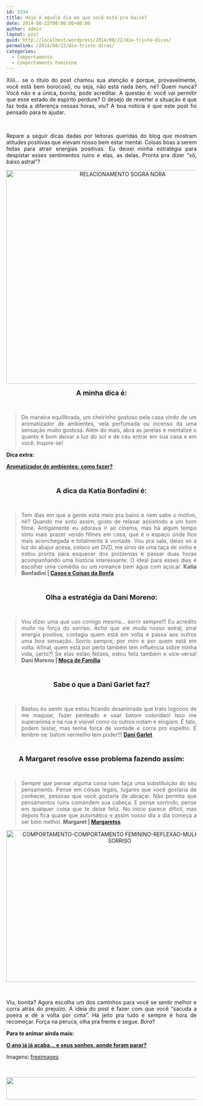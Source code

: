 ```yaml
---
id: 3334
title: Hoje é aquele dia em que você está pra baixo?
date: 2014-08-22T00:00:00+00:00
author: admin
layout: post
guid: http://localhost/wordpress/2014/08/22/dia-triste-dicas/
permalink: /2014/08/22/dia-triste-dicas/
categories:
  - Comportamento
  - Comportamento Feminino
---
```

<p style="text-align: justify;">
  Xiiii… se o título do post chamou sua atenção é porque, provavelmente, você está bem borocoxô, ou seja, não está nada bem, né? Quem nunca? Você não é a única, bonita, pode acreditar. A questão é: você vai permitir que esse estado de espírito perdure? O desejo de reverter a situação é que faz toda a diferença nessas horas, viu? A boa notícia é que este post foi pensado para te ajudar.
</p>

&nbsp;

<p align="justify">
  Repare a seguir dicas dadas por leitoras queridas do blog que mostram atitudes positivas que elevam nosso bem estar mental. Coisas boas a serem feitas para atrair energias positivas. Eu deixei minha estratégia para despistar esses sentimentos ruins e elas, as delas. Pronta pra dizer “xô, baixo astral”?
</p>

<!--more-->

<p align="center">
  <a href="http://www.trololodemulher.com.br/blog/wp-content/uploads/2012/04/RELACIONAMENTO-SOGRA-NORA.jpg"><img class="alignnone size-full wp-image-8687" src="http://www.trololodemulher.com.br/blog/wp-content/uploads/2012/04/RELACIONAMENTO-SOGRA-NORA.jpg" alt="RELACIONAMENTO SOGRA NORA" width="600" height="563" /></a>
</p>

<p align="center">
  <strong><span style="font-size: large;">A minha dica é:</span></strong>
</p>

&nbsp;

> <p align="justify">
>   De maneira equilibrada, um cheirinho gostoso pela casa vindo de um aromatizador de ambientes, vela perfumada ou incenso dá uma sensação muito gostosa. Além do mais, abra as janelas e mentalize o quanto é bom deixar a luz do sol e de céu entrar em sua casa e em você. Inspire-se!
> </p>

<p align="justify">
  <strong>Dica extra:</strong>
</p>

<p align="justify">
  <a href="http://www.trololodemulher.com.br/2011/05/19/aromatizador-de-ambientes/" target="_blank"><strong>Aromatizador de ambientes: como fazer?</strong></a>
</p>

&nbsp;

<p align="center">
  <strong><span style="font-size: large;">A dica da Katia Bonfadini é:</span></strong>
</p>

&nbsp;

> <p align="justify">
>   Tem dias em que a gente está meio pra baixo e nem sabe o motivo, né? Quando me sinto assim, gosto de relaxar assistindo a um bom filme. Antigamente eu adorava ir ao cinema, mas há algum tempo sinto mais prazer vendo filmes em casa, que é o espaço onde fico mais aconchegada e totalmente à vontade. Vou pra sala, deixo só a luz do abajur acesa, coloco um DVD, me sirvo de uma taça de vinho e estou pronta para esquecer dos problemas e passar duas horas acompanhando uma história interessante. O ideal para esses dias é escolher uma comédia ou um romance bem água com açúcar. <strong>Katia Bonfadini | <a href="http://casosecoisasdabonfa.blogspot.com.br/" target="_blank">Casos e Coisas da Bonfa</a></strong>
> </p>

&nbsp;

<p align="center">
  <strong><span style="font-size: large;">Olha a estratégia da Dani Moreno:</span></strong>
</p>

&nbsp;

> <p align="justify">
>   Vou dizer uma que uso comigo mesma&#8230; sorrir sempre!!! Eu acredito muito na força do sorriso. Acho que ele muda nosso astral, atrai energia positiva, contagia quem está em volta e passa aos outros uma boa sensação. Sorrio sempre, por mim e por quem está em volta. Afinal, quem está por perto também tem influência sobre minha vida, certo?! Se elas estão felizes, estou feliz também e vice-versa! <strong>Dani Moreno | </strong><a href="http://danimoreno.com.br/" target="_blank"><strong>Moça de Família</strong></a>
> </p>

&nbsp;

<p align="center">
  <strong><span style="font-size: large;">Sabe o que a Dani Garlet faz?</span></strong>
</p>

&nbsp;

> <p align="justify">
>   Bastou eu sentir que estou ficando desanimada que trato logoooo de me maquiar, fazer penteado e usar batom coloridao! Isso me superanima e na rua é visível como os outros notam e elogiam. É fato, podem testar, mas tenha força de vontade e corra pro espelho. E lembre-se: batom vermelho tem poder!!! <strong><a href="http://www.danigarlet.com.br/" target="_blank">Dani Garlet</a></strong>
> </p>

&nbsp;

<p align="center">
  <strong><span style="font-size: large;">A Margaret resolve esse problema fazendo assim:</span></strong>
</p>

&nbsp;

> <p align="justify">
>   Sempre que pensar alguma coisa ruim faça uma substituição do seu pensamento. Pense em coisas legais, lugares que você gostaria de conhecer, pessoas que você gostaria de abraçar. Não permita que pensamentos ruins comandem sua cabeça. E pense sorrindo, pense em qualquer coisa que te deixe feliz. No inicio parece dificil, mas depois fica quase que automático e assim nosso dia a dia começa a ser bem melhor. <strong>Margaret | <a href="http://www.margaretss.com.br/" target="_blank">Margaretss</a></strong>
> </p>

<p align="center">
  <a href="http://www.trololodemulher.com.br/blog/wp-content/uploads/2014/08/COMPORTAMENTO-COMPORTAMENTO-FEMININO-REFLEXAO-MULHER-FELIZ-SORRISO.jpg"><img class="alignnone size-full wp-image-10294" src="http://www.trololodemulher.com.br/blog/wp-content/uploads/2014/08/COMPORTAMENTO-COMPORTAMENTO-FEMININO-REFLEXAO-MULHER-FELIZ-SORRISO.jpg" alt="COMPORTAMENTO-COMPORTAMENTO FEMININO-REFLEXAO-MULHER FELIZ-SORRISO" width="600" height="400" /></a>
</p>

&nbsp;

<p align="justify">
  Viu, bonita? Agora escolha um dos caminhos para você se sentir melhor e corra atrás do prejuízo. A ideia do post é fazer com que você “sacuda a poeira e dê a volta por cima”. Há jeito pra tudo e sempre é hora de recomeçar. Força na peruca, olha pra frente e segue. <em>Bora</em>?
</p>

<p align="justify">
  <strong>Para te animar ainda mais:</strong>
</p>

<p align="justify">
  <a href="http://www.trololodemulher.com.br/2014/08/15/sonhos/" target="_blank"><strong>O ano já já acaba… e seus sonhos, aonde foram parar?</strong></a>
</p>

<p align="justify">
  Imagens: <a href="http://www.freeimages.com/" target="_blank">freeimages</a>
</p>

&nbsp;

<p align="center">
  <a href="http://feedburner.google.com/fb/a/mailverify?uri=blogbichafemea&loc=pt_BR" target="_blank"><img class="alignnone size-full wp-image-8451" title="Assine o Bicha Fêmea grátis!" src="http://www.trololodemulher.com.br/blog/wp-content/uploads/2012/01/rodapé.png" alt="" width="600" height="59" /></a>
</p>

&nbsp;

&nbsp;

&nbsp;